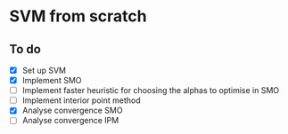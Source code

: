 # SVM from scratch

## To do
- [x] Set up SVM
- [x] Implement SMO
- [ ] Implement faster heuristic for choosing the alphas to optimise in SMO
- [ ] Implement interior point method
- [x] Analyse convergence SMO
- [ ] Analyse convergence IPM